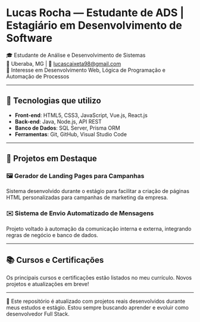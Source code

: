 # Lucas Rocha — Estudante de ADS | Estagiário em Desenvolvimento de Software

🎓 Estudante de Análise e Desenvolvimento de Sistemas  
📍 Uberaba, MG | 📧 lucascaixeta98@gmail.com  
🧠 Interesse em Desenvolvimento Web, Lógica de Programação e Automação de Processos

---

## 🚀 Tecnologias que utilizo

- **Front-end**: HTML5, CSS3, JavaScript, Vue.js, React.js  
- **Back-end**: Java, Node.js, API REST  
- **Banco de Dados**: SQL Server, Prisma ORM  
- **Ferramentas**: Git, GitHub, Visual Studio Code

---

## 🧩 Projetos em Destaque

### 🖼 Gerador de Landing Pages para Campanhas
Sistema desenvolvido durante o estágio para facilitar a criação de páginas HTML personalizadas para campanhas de marketing da empresa.

### ✉️ Sistema de Envio Automatizado de Mensagens
Projeto voltado à automação da comunicação interna e externa, integrando regras de negócio e banco de dados.

---

## 📚 Cursos e Certificações

Os principais cursos e certificações estão listados no meu currículo. Novos projetos e atualizações em breve!

---

🔄 Este repositório é atualizado com projetos reais desenvolvidos durante meus estudos e estágio. Estou sempre buscando aprender e evoluir como desenvolvedor Full Stack.
